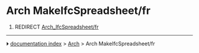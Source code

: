 # Arch MakeIfcSpreadsheet/fr
1.  REDIRECT [Arch_IfcSpreadsheet/fr](Arch_IfcSpreadsheet/fr.md)



---
⏵ [documentation index](../README.md) > [Arch](Arch_Workbench.md) > Arch MakeIfcSpreadsheet/fr
